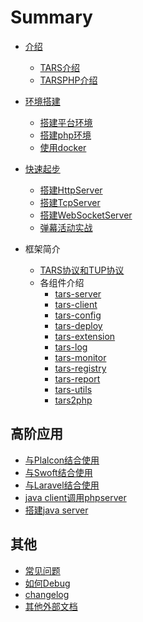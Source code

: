# Summary

* [介绍](README.md)
    * [TARS介绍](Introduction/tars.md)
    * [TARSPHP介绍](Introduction/tarsphp.md)

* [环境搭建]()
    * [搭建平台环境]()
    * [搭建php环境]()
    * [使用docker]()

* [快速起步]()
    * [搭建HttpServer](QuiteStart/tars-http-server.md)
    * [搭建TcpServer](QuiteStart/tars-tcp-server.md)
    * [搭建WebSocketServer]()
    * [弹幕活动实战](QuiteStart/tars-act-demo.md)

* 框架简介
    * [TARS协议和TUP协议](Framework/protocol.md)
    * 各组件介绍
        * [tars-server](Framework/tars-server.md)
        * [tars-client](Framework/tars-client.md)
        * [tars-config](Framework/tars-config.md)
        * [tars-deploy](Framework/tars-deploy.md)
        * [tars-extension](Framework/tars-extension.md)
        * [tars-log](Framework/tars-log.md)
        * [tars-monitor](Framework/tars-monitor.md)
        * [tars-registry](Framework/tars-registry.md)
        * [tars-report](Framework/tars-report.md)
        * [tars-utils](Framework/tars-utils.md)
        * [tars2php](Framework/tars2php.md)

## 高阶应用
* [与Plalcon结合使用]()
* [与Swoft结合使用](Advanced/swoft.md)
* [与Laravel结合使用]()
* [java client调用phpserver]()
* [搭建java server]()

## 其他
* [常见问题]()
* [如何Debug]()
* [changelog]()
* [其他外部文档]()